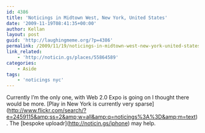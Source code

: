 ```yaml
---
id: 4386
title: 'Noticings in Midtown West, New York, United States'
date: '2009-11-19T08:41:35+00:00'
author: Kellan
layout: post
guid: 'http://laughingmeme.org/?p=4386'
permalink: /2009/11/19/noticings-in-midtown-west-new-york-united-states/
link_related:
    - 'http://noticin.gs/places/55864589'
categories:
    - Aside
tags:
    - 'noticings nyc'
---
```


Currently I’m the only one, with Web 2.0 Expo is going on I thought there would be more. \[Play in New York is currently very sparse\](http://www.flickr.com/search/?e=2459115&amp;ss=2&amp;w=all&amp;q=noticings%3A%3D&amp;m=text). The \[bespoke uploadr\](http://noticin.gs/iphone) may help.